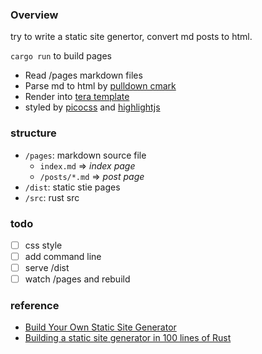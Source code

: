 ### Overview

try to write a static site genertor, convert md posts to html.

`cargo run` to build pages

- Read /pages markdown files
- Parse md to html by [pulldown cmark](https://docs.rs/pulldown-cmark/latest/pulldown_cmark/)
- Render into [tera template](https://github.com/Keats/tera)
- styled by [picocss](https://picocss.com/) and [highlightjs](https://highlightjs.org/)

### structure

- `/pages`: markdown source file
  - `index.md` => _index page_
  - `/posts/*.md` => _post page_
- `/dist`: static stie pages
- `/src`: rust src

### todo

- [ ] css style
- [ ] add command line
- [ ] serve /dist
- [ ] watch /pages and rebuild

### reference

- [Build Your Own Static Site Generator](https://blog.hamaluik.ca/posts/build-your-own-static-site-generator/)
- [Building a static site generator in 100 lines of Rust](https://kerkour.com/rust-static-site-generator)

